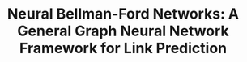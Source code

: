 ---
title: "Neural Bellman-Ford Networks: A General Graph Neural Network Framework for Link Prediction"
image: /assets/images/papers/neural-bellman-ford-thumbnail.jpg
conference: NeurIPS
time: 2021.12
authors:
  - Zhaocheng Zhu
  - Zuobai Zhang
  - Louis-Pascal Xhonneux
  - Jian Tang
links:
  - title: Paper
    link: https://papers.nips.cc/paper/2021/file/f6a673f09493afcd8b129a0bcf1cd5bc-Paper.pdf
  - title: Code (original)
    link: https://github.com/DeepGraphLearning/NBFNet
  - title: Code (new)
    link: https://github.com/DeepGraphLearning/AStarNet
  - title: Code (PyG)
    link: https://github.com/KiddoZhu/NBFNet-PyG
  - title: OGB-LSC
    link: https://ogb.stanford.edu/kddcup2021/results/#final_wikikg90m
categories:
  - selected
tags:
  - graph representation learning
  - knowledge graph
---